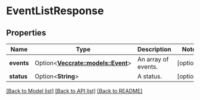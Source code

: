 # EventListResponse

## Properties

Name | Type | Description | Notes
------------ | ------------- | ------------- | -------------
**events** | Option<[**Vec<crate::models::Event>**](Event.md)> | An array of events. | [optional]
**status** | Option<**String**> | A status. | [optional]

[[Back to Model list]](../README.md#documentation-for-models) [[Back to API list]](../README.md#documentation-for-api-endpoints) [[Back to README]](../README.md)


